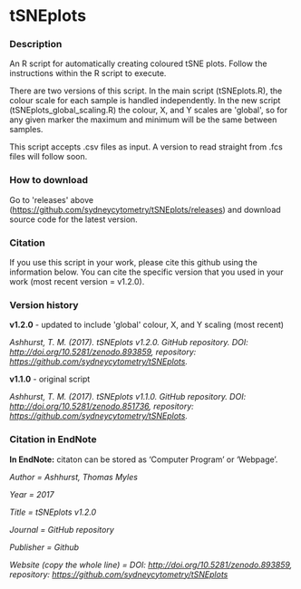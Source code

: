 # tSNEplots
### Description ###
An R script for automatically creating coloured tSNE plots. Follow the instructions within the R script to execute.

There are two versions of this script. In the main script (tSNEplots.R), the colour scale for each sample is handled independently. In the new script (tSNEplots_global_scaling.R) the colour, X, and Y scales are 'global', so for any given marker the maximum and minimum will be the same between samples.

This script accepts .csv files as input. A version to read straight from .fcs files will follow soon.

### How to download ###
Go to 'releases' above (https://github.com/sydneycytometry/tSNEplots/releases) and download source code for the latest version. 

### Citation ###
If you use this script in your work, please cite this github using the information below. You can cite the specific version that you used in your work (most recent version = v1.2.0).


### Version history ###

**v1.2.0** - updated to include 'global' colour, X, and Y scaling (most recent)

*Ashhurst, T. M. (2017). tSNEplots v1.2.0. GitHub repository. DOI: http://doi.org/10.5281/zenodo.893859, repository: https://github.com/sydneycytometry/tSNEplots.*

**v1.1.0** - original script

*Ashhurst, T. M. (2017). tSNEplots v1.1.0. GitHub repository. DOI: http://doi.org/10.5281/zenodo.851736, repository: https://github.com/sydneycytometry/tSNEplots.*


### Citation in EndNote ###


**In EndNote:** citaton can be stored as ‘Computer Program’ or ‘Webpage’.

*Author =					                Ashhurst, Thomas Myles*

*Year =						                2017*

*Title =						              tSNEplots v1.2.0*

*Journal = 				                GitHub repository*

*Publisher = 			                Github*

*Website (copy the whole line) = 	DOI: http://doi.org/10.5281/zenodo.893859, repository: https://github.com/sydneycytometry/tSNEplots*

